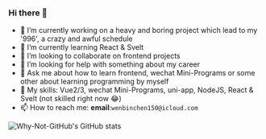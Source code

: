 ### Hi there 👋

- 🔭 I’m currently working on a heavy and boring project which lead to my '996', a crazy and awful schedule
- 🌱 I’m currently learning React & Svelt
- 👯 I’m looking to collaborate on frontend projects
- 🤔 I’m looking for help with something about my career
- 💬 Ask me about how to learn frontend, wechat Mini-Programs or some other about learning programming by myself
- :bug: My skills: Vue2/3, wechat Mini-Programs, uni-app, NodeJS, React & Svelt (not skilled right now :joy:)
- 📫 How to reach me: **email**:`wenbinchen150@icloud.com`

![Why-Not-GitHub's GitHub stats](https://github-readme-stats.vercel.app/api?username=Why-Not-GitHub&theme=vue&show_icons=true)


